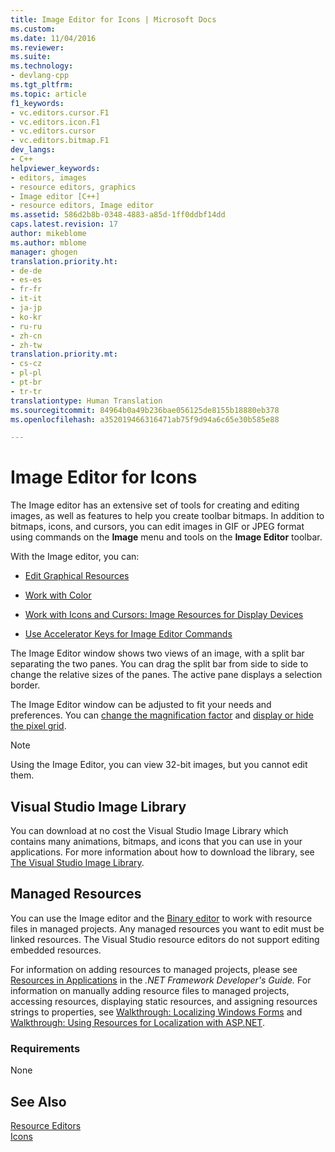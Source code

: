 ```yaml
---
title: Image Editor for Icons | Microsoft Docs
ms.custom: 
ms.date: 11/04/2016
ms.reviewer: 
ms.suite: 
ms.technology:
- devlang-cpp
ms.tgt_pltfrm: 
ms.topic: article
f1_keywords:
- vc.editors.cursor.F1
- vc.editors.icon.F1
- vc.editors.cursor
- vc.editors.bitmap.F1
dev_langs:
- C++
helpviewer_keywords:
- editors, images
- resource editors, graphics
- Image editor [C++]
- resource editors, Image editor
ms.assetid: 586d2b8b-0348-4883-a85d-1ff0ddbf14dd
caps.latest.revision: 17
author: mikeblome
ms.author: mblome
manager: ghogen
translation.priority.ht:
- de-de
- es-es
- fr-fr
- it-it
- ja-jp
- ko-kr
- ru-ru
- zh-cn
- zh-tw
translation.priority.mt:
- cs-cz
- pl-pl
- pt-br
- tr-tr
translationtype: Human Translation
ms.sourcegitcommit: 84964b0a49b236bae056125de8155b18880eb378
ms.openlocfilehash: a352019466316471ab75f9d94a6c65e30b585e88

---
```

# Image Editor for Icons
The Image editor has an extensive set of tools for creating and editing images, as well as features to help you create toolbar bitmaps. In addition to bitmaps, icons, and cursors, you can edit images in GIF or JPEG format using commands on the **Image** menu and tools on the **Image Editor** toolbar.  
  
 With the Image editor, you can:  
  
-   [Edit Graphical Resources](../mfc/editing-graphical-resources-image-editor-for-icons.md)  
  
-   [Work with Color](../mfc/working-with-color-image-editor-for-icons.md)  
  
-   [Work with Icons and Cursors: Image Resources for Display Devices](../mfc/icons-and-cursors-image-resources-for-display-devices-image-editor-for-icons.md)  
  
-   [Use Accelerator Keys for Image Editor Commands](../mfc/accelerator-keys-image-editor-for-icons.md)  
  
 The Image Editor window shows two views of an image, with a split bar separating the two panes. You can drag the split bar from side to side to change the relative sizes of the panes. The active pane displays a selection border.  
  
 The Image Editor window can be adjusted to fit your needs and preferences. You can [change the magnification factor](../mfc/changing-the-magnification-factor-image-editor-for-icons.md) and [display or hide the pixel grid](../mfc/displaying-or-hiding-the-pixel-grid-image-editor-for-icons.md).  
  
> [!NOTE]
>  Using the Image Editor, you can view 32-bit images, but you cannot edit them.  
  
## Visual Studio Image Library  
 You can download at no cost the Visual Studio Image Library which contains many animations, bitmaps, and icons that you can use in your applications. For more information about how to download the library, see [The Visual Studio Image Library](/visualstudio/designers/the-visual-studio-image-library).  
  
## Managed Resources  
 You can use the Image editor and the [Binary editor](../mfc/binary-editor.md) to work with resource files in managed projects. Any managed resources you want to edit must be linked resources. The Visual Studio resource editors do not support editing embedded resources.  
  
 For information on adding resources to managed projects, please see [Resources in Applications](http://msdn.microsoft.com/Library/8ad495d4-2941-40cf-bf64-e82e85825890) in the *.NET Framework Developer's Guide.* For information on manually adding resource files to managed projects, accessing resources, displaying static resources, and assigning resources strings to properties, see [Walkthrough: Localizing Windows Forms](http://msdn.microsoft.com/en-us/9a96220d-a19b-4de0-9f48-01e5d82679e5) and [Walkthrough: Using Resources for Localization with ASP.NET](http://msdn.microsoft.com/Library/bb4e5b44-e2b0-48ab-bbe9-609fb33900b6).  
  
### Requirements  
 None  
  
## See Also  
 [Resource Editors](../mfc/resource-editors.md)   
 [Icons](http://msdn.microsoft.com/library/windows/desktop/ms646973.aspx)




<!--HONumber=Jan17_HO2-->


